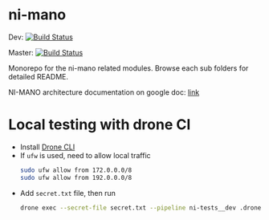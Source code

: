# ni-mano
Dev: [![Build Status](http://141.223.82.61:9010/api/badges/dpnm-ni/ni-mano/status.svg?ref=refs/heads/dev)](http://141.223.82.61:9010/dpnm-ni/ni-mano)

Master: [![Build Status](http://141.223.82.61:9010/api/badges/dpnm-ni/ni-mano/status.svg?ref=refs/heads/master)](http://141.223.82.61:9010/dpnm-ni/ni-mano)

Monorepo for the ni-mano related modules.
Browse each sub folders for detailed README.

NI-MANO architecture documentation on google doc: [link](https://docs.google.com/document/d/1mPfyjV3OFvtscQvKekPSgNlGsp_RAB2p5eQLtXOguFU)

# Local testing with drone CI
- Install [Drone CLI](https://docs.drone.io/cli/install/)
- If `ufw` is used, need to allow local traffic
    ``` bash
    sudo ufw allow from 172.0.0.0/8
    sudo ufw allow from 192.0.0.0/8
    ```
- Add `secret.txt` file, then run
    ``` bash
    drone exec --secret-file secret.txt --pipeline ni-tests__dev .drone.yml
    ```

